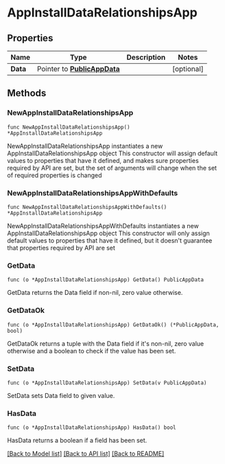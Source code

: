 # AppInstallDataRelationshipsApp

## Properties

Name | Type | Description | Notes
------------ | ------------- | ------------- | -------------
**Data** | Pointer to [**PublicAppData**](PublicAppData.md) |  | [optional] 

## Methods

### NewAppInstallDataRelationshipsApp

`func NewAppInstallDataRelationshipsApp() *AppInstallDataRelationshipsApp`

NewAppInstallDataRelationshipsApp instantiates a new AppInstallDataRelationshipsApp object
This constructor will assign default values to properties that have it defined,
and makes sure properties required by API are set, but the set of arguments
will change when the set of required properties is changed

### NewAppInstallDataRelationshipsAppWithDefaults

`func NewAppInstallDataRelationshipsAppWithDefaults() *AppInstallDataRelationshipsApp`

NewAppInstallDataRelationshipsAppWithDefaults instantiates a new AppInstallDataRelationshipsApp object
This constructor will only assign default values to properties that have it defined,
but it doesn't guarantee that properties required by API are set

### GetData

`func (o *AppInstallDataRelationshipsApp) GetData() PublicAppData`

GetData returns the Data field if non-nil, zero value otherwise.

### GetDataOk

`func (o *AppInstallDataRelationshipsApp) GetDataOk() (*PublicAppData, bool)`

GetDataOk returns a tuple with the Data field if it's non-nil, zero value otherwise
and a boolean to check if the value has been set.

### SetData

`func (o *AppInstallDataRelationshipsApp) SetData(v PublicAppData)`

SetData sets Data field to given value.

### HasData

`func (o *AppInstallDataRelationshipsApp) HasData() bool`

HasData returns a boolean if a field has been set.


[[Back to Model list]](../README.md#documentation-for-models) [[Back to API list]](../README.md#documentation-for-api-endpoints) [[Back to README]](../README.md)


